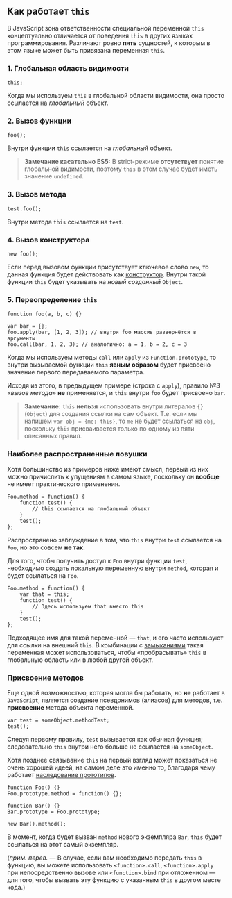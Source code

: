 ## Как работает `this`

В JavaScript зона ответственности специальной переменной `this` концептуально отличается от поведения `this` в других языках программирования. Различают ровно **пять** сущностей, к которым в этом языке может быть привязана переменная `this`.

### 1. Глобальная область видимости

    this;

Когда мы используем `this` в глобальной области видимости, она просто ссылается на *глобальный* объект.

### 2. Вызов функции

    foo();

Внутри функции `this` ссылается на *глобальный* объект.

> **Замечание касательно ES5:** В strict-режиме **отсутствует** понятие глобальной видимости, поэтому `this` в этом случае будет иметь значение `undefined`.

### 3. Вызов метода

    test.foo();

Внутри метода `this` ссылается на `test`.

### 4. Вызов конструктора

    new foo();

Если перед вызовом функции присутствует ключевое слово `new`, то данная функция будет действовать как [конструктор](#function.constructors). Внутри такой функции `this` будет указывать на *новый созданный* `Object`.

### 5. Переопределение `this`

    function foo(a, b, c) {}

    var bar = {};
    foo.apply(bar, [1, 2, 3]); // внутри foo массив развернётся в аргументы
    foo.call(bar, 1, 2, 3); // аналогично: a = 1, b = 2, c = 3

Когда мы используем методы `call` или `apply` из `Function.prototype`, то внутри вызываемой функции `this` **явным образом** будет присвоено значение первого передаваемого параметра.

Исходя из этого, в предыдущем примере (строка с `apply`), правило №3 *«вызов метода»* **не** применяется, и `this` внутри `foo` будет присвоено `bar`.

> **Замечание:** `this` **нельзя** использовать внутри литералов `{}` (`Object`) для создания ссылки на сам объект. Т.е. если мы напишем `var obj = {me: this}`, то `me` не будет ссылаться на `obj`, поскольку `this` присваивается только по одному из пяти описанных правил.

### Наиболее распространенные ловушки

Хотя большинство из примеров ниже имеют смысл, первый из них можно причислить к упущениям в самом языке, поскольку он **вообще** не имеет практического применения.

    Foo.method = function() {
        function test() {
            // this ссылается на глобальный объект
        }
        test();
    };

Распространено заблуждение в том, что `this` внутри `test` ссылается на `Foo`, но это совсем **не так**.

Для того, чтобы получить доступ к `Foo` внутри функции `test`, необходимо создать локальную переменную внутри `method`, которая и будет ссылаться на `Foo`.

    Foo.method = function() {
        var that = this;
        function test() {
            // Здесь используем that вместо this
        }
        test();
    };

Подходящее имя для такой переменной — `that`, и его часто используют для ссылки на внешний `this`. В комбинации с [замыканиями](#function.closures) такая переменная может использоваться, чтобы «пробрасывать» `this` в глобальную область или в любой другой объект.

### Присвоение методов

Еще одной возможностью, которая могла бы работать, но **не** работает в `JavaScript`, является создание псевдонимов (алиасов) для методов, т.е. **присвоение** метода объекта переменной.

    var test = someObject.methodTest;
    test();

Следуя первому правилу, `test` вызывается как обычная функция; следовательно `this` внутри него больше не ссылается на `someObject`.

Хотя позднее связывание `this` на первый взгляд может показаться не очень хорошей идеей, на самом деле это именно то, благодаря чему работает [наследование прототипов](#object.prototype).

    function Foo() {}
    Foo.prototype.method = function() {};

    function Bar() {}
    Bar.prototype = Foo.prototype;

    new Bar().method();

В момент, когда будет вызван `method` нового экземпляра `Bar`, `this` будет ссылаться на этот самый экземпляр.

(_прим. перев._ — В случае, если вам необходимо передать `this` в функцию, вы можете использовать `<function>.call`, `<function>.apply` при непосредственно вызове или `<function>.bind` при отложенном — для того, чтобы вызвать эту функцию с указанным `this` в другом месте кода.)

